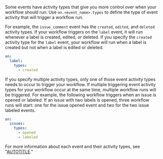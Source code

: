 Some events have activity types that give you more control over when your workflow should run. Use `on.<event_name>.types` to define the type of event activity that will trigger a workflow run.

For example, the `issue_comment` event has the `created`, `edited`, and `deleted` activity types. If your workflow triggers on the `label` event, it will run whenever a label is created, edited, or deleted. If you specify the `created` activity type for the `label` event, your workflow will run when a label is created but not when a label is edited or deleted.

```yaml
on:
  label:
    types:
      - created
```

If you specify multiple activity types, only one of those event activity types needs to occur to trigger your workflow. If multiple triggering event activity types for your workflow occur at the same time, multiple workflow runs will be triggered. For example, the following workflow triggers when an issue is opened or labeled. If an issue with two labels is opened, three workflow runs will start: one for the issue opened event and two for the two issue labeled events.

```yaml
on:
  issues:
    types:
      - opened
      - labeled
```

For more information about each event and their activity types, see "[AUTOTITLE](/actions/using-workflows/events-that-trigger-workflows)."
